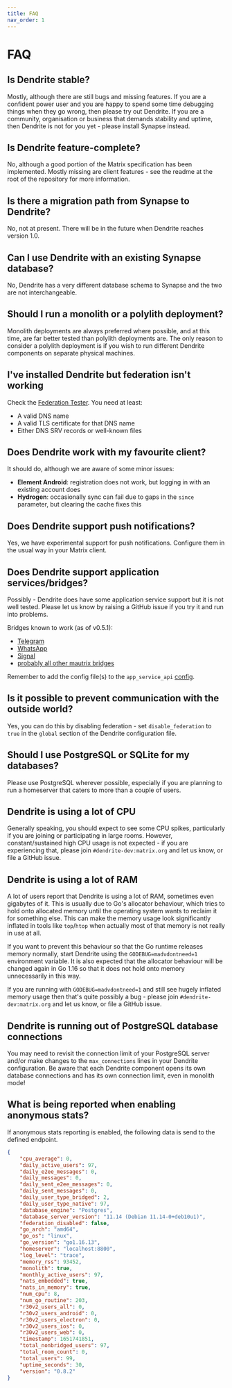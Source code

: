 ```yaml
---
title: FAQ
nav_order: 1
---
```


# FAQ

## Is Dendrite stable?

Mostly, although there are still bugs and missing features. If you are a confident power user and you are happy to spend some time debugging things when they go wrong, then please try out Dendrite. If you are a community, organisation or business that demands stability and uptime, then Dendrite is not for you yet - please install Synapse instead.

## Is Dendrite feature-complete?

No, although a good portion of the Matrix specification has been implemented. Mostly missing are client features - see the readme at the root of the repository for more information.

## Is there a migration path from Synapse to Dendrite?

No, not at present. There will be in the future when Dendrite reaches version 1.0.

## Can I use Dendrite with an existing Synapse database?

No, Dendrite has a very different database schema to Synapse and the two are not interchangeable.

## Should I run a monolith or a polylith deployment?

Monolith deployments are always preferred where possible, and at this time, are far better tested than polylith deployments are. The only reason to consider a polylith deployment is if you wish to run different Dendrite components on separate physical machines.

## I've installed Dendrite but federation isn't working

Check the [Federation Tester](https://federationtester.matrix.org). You need at least:

* A valid DNS name
* A valid TLS certificate for that DNS name
* Either DNS SRV records or well-known files

## Does Dendrite work with my favourite client?

It should do, although we are aware of some minor issues:

* **Element Android**: registration does not work, but logging in with an existing account does
* **Hydrogen**: occasionally sync can fail due to gaps in the `since` parameter, but clearing the cache fixes this

## Does Dendrite support push notifications?

Yes, we have experimental support for push notifications. Configure them in the usual way in your Matrix client.

## Does Dendrite support application services/bridges?

Possibly - Dendrite does have some application service support but it is not well tested. Please let us know by raising a GitHub issue if you try it and run into problems.

Bridges known to work (as of v0.5.1):

* [Telegram](https://docs.mau.fi/bridges/python/telegram/index.html)
* [WhatsApp](https://docs.mau.fi/bridges/go/whatsapp/index.html)
* [Signal](https://docs.mau.fi/bridges/python/signal/index.html)
* [probably all other mautrix bridges](https://docs.mau.fi/bridges/)

Remember to add the config file(s) to the `app_service_api` [config](https://github.com/matrix-org/dendrite/blob/de38be469a23813921d01bef3e14e95faab2a59e/dendrite-config.yaml#L130-L131).

## Is it possible to prevent communication with the outside world?

Yes, you can do this by disabling federation - set `disable_federation` to `true` in the `global` section of the Dendrite configuration file.

## Should I use PostgreSQL or SQLite for my databases?

Please use PostgreSQL wherever possible, especially if you are planning to run a homeserver that caters to more than a couple of users.

## Dendrite is using a lot of CPU

Generally speaking, you should expect to see some CPU spikes, particularly if you are joining or participating in large rooms. However, constant/sustained high CPU usage is not expected - if you are experiencing that, please join `#dendrite-dev:matrix.org` and let us know, or file a GitHub issue.

## Dendrite is using a lot of RAM

A lot of users report that Dendrite is using a lot of RAM, sometimes even gigabytes of it. This is usually due to Go's allocator behaviour, which tries to hold onto allocated memory until the operating system wants to reclaim it for something else. This can make the memory usage look significantly inflated in tools like `top`/`htop` when actually most of that memory is not really in use at all.

If you want to prevent this behaviour so that the Go runtime releases memory normally, start Dendrite using the `GODEBUG=madvdontneed=1` environment variable. It is also expected that the allocator behaviour will be changed again in Go 1.16 so that it does not hold onto memory unnecessarily in this way.

If you are running with `GODEBUG=madvdontneed=1` and still see hugely inflated memory usage then that's quite possibly a bug - please join `#dendrite-dev:matrix.org` and let us know, or file a GitHub issue.

## Dendrite is running out of PostgreSQL database connections

You may need to revisit the connection limit of your PostgreSQL server and/or make changes to the `max_connections` lines in your Dendrite configuration. Be aware that each Dendrite component opens its own database connections and has its own connection limit, even in monolith mode!

## What is being reported when enabling anonymous stats?

If anonymous stats reporting is enabled, the following data is send to the defined endpoint.

```json
{
    "cpu_average": 0,
    "daily_active_users": 97,
    "daily_e2ee_messages": 0,
    "daily_messages": 0,
    "daily_sent_e2ee_messages": 0,
    "daily_sent_messages": 0,
    "daily_user_type_bridged": 2,
    "daily_user_type_native": 97,
    "database_engine": "Postgres",
    "database_server_version": "11.14 (Debian 11.14-0+deb10u1)",
    "federation_disabled": false,
    "go_arch": "amd64",
    "go_os": "linux",
    "go_version": "go1.16.13",
    "homeserver": "localhost:8800",
    "log_level": "trace",
    "memory_rss": 93452,
    "monolith": true,
    "monthly_active_users": 97,
    "nats_embedded": true,
    "nats_in_memory": true,
    "num_cpu": 8,
    "num_go_routine": 203,
    "r30v2_users_all": 0,
    "r30v2_users_android": 0,
    "r30v2_users_electron": 0,
    "r30v2_users_ios": 0,
    "r30v2_users_web": 0,
    "timestamp": 1651741851,
    "total_nonbridged_users": 97,
    "total_room_count": 0,
    "total_users": 99,
    "uptime_seconds": 30,
    "version": "0.8.2"
}
```
